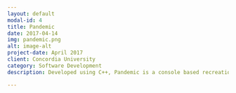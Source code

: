 ```yaml
---
layout: default
modal-id: 4
title: Pandemic
date: 2017-04-14
img: pandemic.png
alt: image-alt
project-date: April 2017
client: Concordia University
category: Software Development
description: Developed using C++, Pandemic is a console based recreation of the popular board game of the same name, developed using a console UI as well as various design patterns to facilitate development.

---
```

